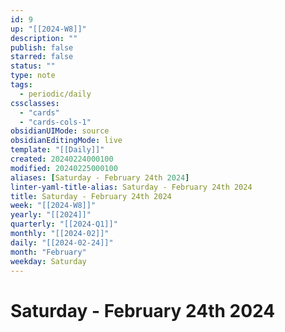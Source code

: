 ```yaml
---
id: 9
up: "[[2024-W8]]"
description: ""
publish: false
starred: false
status: ""
type: note
tags:
  - periodic/daily
cssclasses:
  - "cards"
  - "cards-cols-1"
obsidianUIMode: source
obsidianEditingMode: live
template: "[[Daily]]"
created: 20240224000100
modified: 20240225000100
aliases: [Saturday - February 24th 2024]
linter-yaml-title-alias: Saturday - February 24th 2024
title: Saturday - February 24th 2024
week: "[[2024-W8]]"
yearly: "[[2024]]"
quarterly: "[[2024-Q1]]"
monthly: "[[2024-02]]"
daily: "[[2024-02-24]]"
month: "February"
weekday: Saturday
---
```


# Saturday - February 24th 2024
